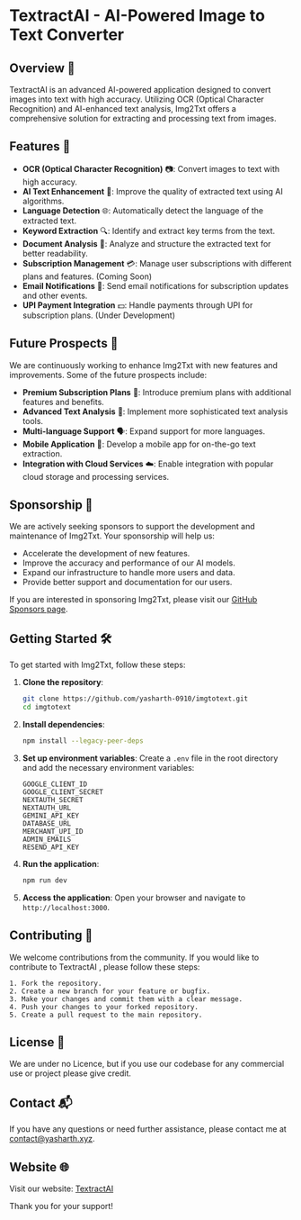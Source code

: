 # TextractAI - AI-Powered Image to Text Converter

## Overview 📄

TextractAI  is an advanced AI-powered application designed to convert images into text with high accuracy. Utilizing OCR (Optical Character Recognition) and AI-enhanced text analysis, Img2Txt offers a comprehensive solution for extracting and processing text from images.

## Features 🚀

- **OCR (Optical Character Recognition)** 📷: Convert images to text with high accuracy.
- **AI Text Enhancement** 🧠: Improve the quality of extracted text using AI algorithms.
- **Language Detection** 🌐: Automatically detect the language of the extracted text.
- **Keyword Extraction** 🔍: Identify and extract key terms from the text.
- **Document Analysis** 📑: Analyze and structure the extracted text for better readability.
- **Subscription Management** 💳: Manage user subscriptions with different plans and features. (Coming Soon)
- **Email Notifications** 📧: Send email notifications for subscription updates and other events.
- **UPI Payment Integration** 💵: Handle payments through UPI for subscription plans. (Under Development)

## Future Prospects 🌟

We are continuously working to enhance Img2Txt with new features and improvements. Some of the future prospects include:

- **Premium Subscription Plans** 🏅: Introduce premium plans with additional features and benefits.
- **Advanced Text Analysis** 🔬: Implement more sophisticated text analysis tools.
- **Multi-language Support** 🗣️: Expand support for more languages.
- **Mobile Application** 📱: Develop a mobile app for on-the-go text extraction.
- **Integration with Cloud Services** ☁️: Enable integration with popular cloud storage and processing services.

## Sponsorship 🤝

We are actively seeking sponsors to support the development and maintenance of Img2Txt. Your sponsorship will help us:

- Accelerate the development of new features.
- Improve the accuracy and performance of our AI models.
- Expand our infrastructure to handle more users and data.
- Provide better support and documentation for our users.

If you are interested in sponsoring Img2Txt, please visit our [GitHub Sponsors page](https://github.com/sponsors/yasharth-0910).

## Getting Started 🛠️

To get started with Img2Txt, follow these steps:

1. **Clone the repository**:
    ```bash
    git clone https://github.com/yasharth-0910/imgtotext.git
    cd imgtotext
    ```

2. **Install dependencies**:
    ```bash
    npm install --legacy-peer-deps
    ```

3. **Set up environment variables**:
    Create a `.env` file in the root directory and add the necessary environment variables:
    ```env
    GOOGLE_CLIENT_ID
    GOOGLE_CLIENT_SECRET
    NEXTAUTH_SECRET
    NEXTAUTH_URL
    GEMINI_API_KEY
    DATABASE_URL
    MERCHANT_UPI_ID
    ADMIN_EMAILS
    RESEND_API_KEY
    ```

4. **Run the application**:
    ```bash
    npm run dev
    ```

5. **Access the application**:
    Open your browser and navigate to `http://localhost:3000`.

## Contributing 🤗

We welcome contributions from the community. If you would like to contribute to TextractAI , please follow these steps:

    1. Fork the repository.
    2. Create a new branch for your feature or bugfix.
    3. Make your changes and commit them with a clear message.
    4. Push your changes to your forked repository.
    5. Create a pull request to the main repository.

## License 📜

We are under no Licence, but if you use our codebase for any commercial use or project please give credit.

## Contact 📬

If you have any questions or need further assistance, please contact me at [contact@yasharth.xyz](mailto:yasharthsingh0910@gmail.com).

## Website 🌐

Visit our website: [TextractAI](https://imgtotext.yasharth.xyz/)

Thank you for your support!
